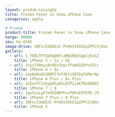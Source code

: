 ```yaml
---
layout: produk-casinghp
title: Frozen Fever in Snow iPhone Case
categories: apple

# Produk
product-title: Frozen Fever in Snow iPhone Case
harga: 90000
sku: hn-0245
image-drive: 1NFncIdqNInC-PVdkSI6hkIpIPFC5jOmz
gallery:
  - url: 1_fENLTFTSpRqQ0FczMQ1RHZSqpIjKzCZ
    title: iPhone 5 / 5s / SE
  - url: 1tys7XMxycBn9EnJnpcfFaAXIDhPrGICc
    title: iPhone 6 / 6s
  - url: 1ep6qNuQS3GMPI7wT4EtzXDTbq7aMerNy
    title: iPhone 6 Plus / 6s Plus
  - url: 1CEerFfz1kypOtp8kLDJPi1aK7NzOKDbI
    title: iPhone 7 / 8
  - url: 1qu5ioLgF7eXKIWEPhvnP0KxEPYEPE-J9
    title: iPhone 7 Plus / 8 Plus
  - url: 1NFncIdqNInC-PVdkSI6hkIpIPFC5jOmz
    title: iPhone X
---
```

